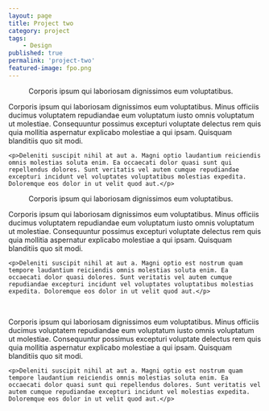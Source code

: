 ```yaml
---
layout: page
title: Project two
category: project
tags:
    - Design
published: true
permalink: 'project-two'
featured-image: fpo.png
---
```


<figure class="mb-10 p-10 border dark:border-[#151515] border-[#ccc] rounded-lg">
    <img class="w-full rounded mb-5" src="/assets/fpo.png" alt="" />
    <figcaption class="text-[#666] text-xs text-center">Corporis ipsum qui laboriosam dignissimos eum voluptatibus.</figcaption>
</figure>

<article class="max-w-xl m-auto leading-6">
    <p>Corporis ipsum qui laboriosam dignissimos eum voluptatibus. Minus officiis ducimus voluptatem repudiandae eum voluptatum iusto omnis voluptatum ut molestiae. Consequuntur possimus excepturi voluptate delectus rem quis quia mollitia aspernatur explicabo molestiae a qui ipsam. Quisquam blanditiis quo sit modi.</p>

    <p>Deleniti suscipit nihil at aut a. Magni optio laudantium reiciendis omnis molestias soluta enim. Ea occaecati dolor quasi sunt qui repellendus dolores. Sunt veritatis vel autem cumque repudiandae excepturi incidunt vel voluptates voluptatibus molestias expedita. Doloremque eos dolor in ut velit quod aut.</p>
</article>

<figure class="mb-10 p-10 border border-[#151515] rounded-lg">
    <img class="w-full rounded mb-5" src="/assets/fpo.png" alt="" />
    <figcaption class="text-[#666] text-xs text-center">Corporis ipsum qui laboriosam dignissimos eum voluptatibus.</figcaption>
</figure>

<article class="max-w-xl m-auto leading-6">
    <p>Corporis ipsum qui laboriosam dignissimos eum voluptatibus. Minus officiis ducimus voluptatem repudiandae eum voluptatum iusto omnis voluptatum ut molestiae. Consequuntur possimus excepturi voluptate delectus rem quis quia mollitia aspernatur explicabo molestiae a qui ipsam. Quisquam blanditiis quo sit modi.</p>

    <p>Deleniti suscipit nihil at aut a. Magni optio est nostrum quam tempore laudantium reiciendis omnis molestias soluta enim. Ea occaecati dolor quasi dolores. Sunt veritatis vel autem cumque repudiandae excepturi incidunt vel voluptates voluptatibus molestias expedita. Doloremque eos dolor in ut velit quod aut.</p>
</article>

<figure class="grid grid-cols-2 gap-10 mb-10 p-10 border border-[#151515] rounded-lg">
    <img class="w-full rounded" src="/assets/fpo.png" alt="" />
    <img class="w-full rounded" src="/assets/fpo.png" alt="" />
</figure>

<article class="max-w-xl m-auto leading-6">
    <p>Corporis ipsum qui laboriosam dignissimos eum voluptatibus. Minus officiis ducimus voluptatem repudiandae eum voluptatum iusto omnis voluptatum ut molestiae. Consequuntur possimus excepturi voluptate delectus rem quis quia mollitia aspernatur explicabo molestiae a qui ipsam. Quisquam blanditiis quo sit modi.</p>

    <p>Deleniti suscipit nihil at aut a. Magni optio est nostrum quam tempore laudantium reiciendis omnis molestias soluta enim. Ea occaecati dolor quasi sunt qui repellendus dolores. Sunt veritatis vel autem cumque repudiandae excepturi incidunt vel molestias expedita. Doloremque eos dolor in ut velit quod aut.</p>
</article>